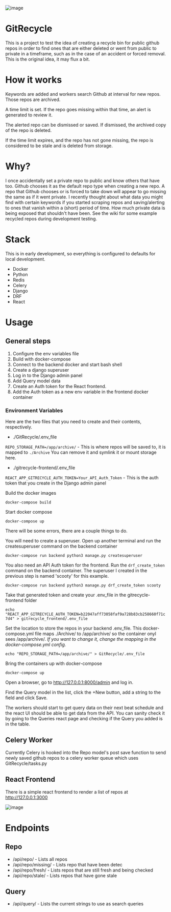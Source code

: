 ![image](https://user-images.githubusercontent.com/46699116/79952710-abddf180-842f-11ea-90ef-425533be91bf.png)

# GitRecycle

This is a project to test the idea of creating a recycle bin for public github repos in order to find ones that are either deleted or went from public to private in a timeframe, such as in the case of an accident or forced removal. This is the original idea, it may flux a bit.

# How it works

Keywords are added and workers search Github at interval for new repos. Those repos are archived.

A time limit is set. If the repo goes missing within that time, an alert is generated to review it.

The alerted repo can be dismissed or saved. If dismissed, the archived copy of the repo is deleted.

If the time limit expires, and the repo has not gone missing, the repo is considered to be stale and is deleted from storage.

# Why?

I once accidentally set a private repo to public and know others that have too. Github chooses it as the default repo type when creating a new repo. A repo that Github chooses or is forced to take down will appear to go missing the same as if it went private. I recently thought about what data you might find with certain keywords if you started scraping repos and saving/alerting to ones that vanish within a (short) period of time. How much private data is being exposed that shouldn't have been. See the wiki for some example recycled repos during development testing. 

# Stack

This is in early development, so everything is configured to defaults for local development.

* Docker
* Python
* Redis
* Celery
* Django
* DRF
* React

# Usage

## General steps

1. Configure the env variables file
1. Build with docker-compose
1. Connect to the backend docker and start bash shell
1. Create a django superuser
1. Log in to the Django admin panel
1. Add Query model data
1. Create an Auth token for the React frontend.
1. Add the Auth token as a new env variable in the frontend docker container

### Environment Variables

Here are the two files that you need to create and their contents, respectively.

* ./GitRecycle/.env_file

`REPO_STORAGE_PATH=/app/archive/` - This is where repos will be saved to, it is mapped to `./Archive` You can remove it and symlink it or mount storage here.

* ./gitrecycle-frontend/.env_file

`REACT_APP_GITRECYCLE_AUTH_TOKEN=Your_API_Auth_Token` - This is the auth token that you create in the Django admin panel

Build the docker images

`docker-compose build` 

Start docker compose

`docker-compose up`

There will be some errors, there are a couple things to do. 

You will need to create a superuser. Open up another terminal and run the createsuperuser command on the backend container

`docker-compose run backend python3 manage.py createsuperuser`

You also need an API Auth token for the frontend. Run the `drf_create_token` command on the backend container. The superuser I created in the previous step is named 'scooty' for this example.

`docker-compose run backend python3 manage.py drf_create_token scooty`

Take that generated token and create your .env_file in the gitrecycle-frontend folder

`echo "REACT_APP_GITRECYCLE_AUTH_TOKEN=b22047aff73058faf9a728b83cb258660f71c7d4" > gitrecycle_frontend/.env_file`

Set the location to store the repos in your backend .env_file. This docker-compose.yml file maps ./Archive/ to /app/archive/ so the container onyl sees /app/archive/. *If you want to change it, change the mapping in the docker-compose.yml config.*

`echo "REPO_STORAGE_PATH=/app/archive/" > GitRecycle/.env_file`

Bring the containers up with docker-compose

`docker-compose up`

Open a browser, go to http://127.0.0.1:8000/admin and log in.

Find the Query model in the list, click the +New button, add a string to the field and click Save.

The workers should start to get query data on their next beat schedule and the react UI should be able to get data from the API. You can sanity check it by going to the Queries react page and checking if the Query you added is in the table.

## Celery Worker

Currently Celery is hooked into the Repo model's post save function to send newly saved github repos to a celery worker queue which uses GitRecycle/tasks.py

## React Frontend

There is a simple react frontend to render a list of repos at http://127.0.0.1:3000

![image](https://user-images.githubusercontent.com/46699116/80047048-3b7fb080-84c1-11ea-9adc-4390d086c036.png)

# Endpoints

## Repo

*  /api/repo/ - Lists all repos
*  /api/repo/missing/ - Lists repo that have been detec
*  /api/repo/fresh/ - Lists repos that are still fresh and being checked
*  /api/repo/stale/ - Lists repos that have gone stale

## Query

*  /api/query/ - Lists the current strings to use as search queries
